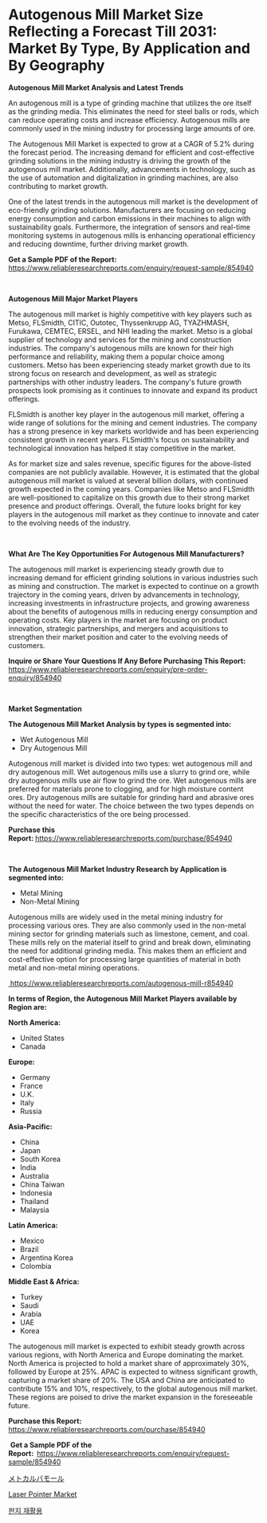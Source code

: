 <p><h1>Autogenous Mill Market Size Reflecting a Forecast Till 2031: Market By Type, By Application and By Geography</h1></p><p><strong>Autogenous Mill Market Analysis and Latest Trends</strong></p>
<p><p>An autogenous mill is a type of grinding machine that utilizes the ore itself as the grinding media. This eliminates the need for steel balls or rods, which can reduce operating costs and increase efficiency. Autogenous mills are commonly used in the mining industry for processing large amounts of ore.</p><p>The Autogenous Mill Market is expected to grow at a CAGR of 5.2% during the forecast period. The increasing demand for efficient and cost-effective grinding solutions in the mining industry is driving the growth of the autogenous mill market. Additionally, advancements in technology, such as the use of automation and digitalization in grinding machines, are also contributing to market growth.</p><p>One of the latest trends in the autogenous mill market is the development of eco-friendly grinding solutions. Manufacturers are focusing on reducing energy consumption and carbon emissions in their machines to align with sustainability goals. Furthermore, the integration of sensors and real-time monitoring systems in autogenous mills is enhancing operational efficiency and reducing downtime, further driving market growth.</p></p>
<p><strong>Get a Sample PDF of the Report:&nbsp;</strong> <a href="https://www.reliableresearchreports.com/enquiry/request-sample/854940">https://www.reliableresearchreports.com/enquiry/request-sample/854940</a></p>
<p>&nbsp;</p>
<p><strong>Autogenous Mill Major Market Players</strong></p>
<p><p>The autogenous mill market is highly competitive with key players such as Metso, FLSmidth, CITIC, Outotec, Thyssenkrupp AG, TYAZHMASH, Furukawa, CEMTEC, ERSEL, and NHI leading the market. Metso is a global supplier of technology and services for the mining and construction industries. The company's autogenous mills are known for their high performance and reliability, making them a popular choice among customers. Metso has been experiencing steady market growth due to its strong focus on research and development, as well as strategic partnerships with other industry leaders. The company's future growth prospects look promising as it continues to innovate and expand its product offerings.</p><p>FLSmidth is another key player in the autogenous mill market, offering a wide range of solutions for the mining and cement industries. The company has a strong presence in key markets worldwide and has been experiencing consistent growth in recent years. FLSmidth's focus on sustainability and technological innovation has helped it stay competitive in the market.</p><p>As for market size and sales revenue, specific figures for the above-listed companies are not publicly available. However, it is estimated that the global autogenous mill market is valued at several billion dollars, with continued growth expected in the coming years. Companies like Metso and FLSmidth are well-positioned to capitalize on this growth due to their strong market presence and product offerings. Overall, the future looks bright for key players in the autogenous mill market as they continue to innovate and cater to the evolving needs of the industry.</p></p>
<p>&nbsp;</p>
<p><strong>What Are The Key Opportunities For Autogenous Mill Manufacturers?</strong></p>
<p><p>The autogenous mill market is experiencing steady growth due to increasing demand for efficient grinding solutions in various industries such as mining and construction. The market is expected to continue on a growth trajectory in the coming years, driven by advancements in technology, increasing investments in infrastructure projects, and growing awareness about the benefits of autogenous mills in reducing energy consumption and operating costs. Key players in the market are focusing on product innovation, strategic partnerships, and mergers and acquisitions to strengthen their market position and cater to the evolving needs of customers.</p></p>
<p><strong>Inquire or Share Your Questions If Any Before Purchasing This Report:</strong> <a href="https://www.reliableresearchreports.com/enquiry/pre-order-enquiry/854940">https://www.reliableresearchreports.com/enquiry/pre-order-enquiry/854940</a></p>
<p>&nbsp;</p>
<p><strong>Market Segmentation</strong></p>
<p><strong>The Autogenous Mill Market Analysis by types is segmented into:</strong></p>
<p><ul><li>Wet Autogenous Mill</li><li>Dry Autogenous Mill</li></ul></p>
<p><p>Autogenous mill market is divided into two types: wet autogenous mill and dry autogenous mill. Wet autogenous mills use a slurry to grind ore, while dry autogenous mills use air flow to grind the ore. Wet autogenous mills are preferred for materials prone to clogging, and for high moisture content ores. Dry autogenous mills are suitable for grinding hard and abrasive ores without the need for water. The choice between the two types depends on the specific characteristics of the ore being processed.</p></p>
<p><strong>Purchase this Report:&nbsp;</strong><a href="https://www.reliableresearchreports.com/purchase/854940">https://www.reliableresearchreports.com/purchase/854940</a></p>
<p>&nbsp;</p>
<p><strong>The Autogenous Mill Market Industry Research by Application is segmented into:</strong></p>
<p><ul><li>Metal Mining</li><li>Non-Metal Mining</li></ul></p>
<p><p>Autogenous mills are widely used in the metal mining industry for processing various ores. They are also commonly used in the non-metal mining sector for grinding materials such as limestone, cement, and coal. These mills rely on the material itself to grind and break down, eliminating the need for additional grinding media. This makes them an efficient and cost-effective option for processing large quantities of material in both metal and non-metal mining operations.</p></p>
<p><a href="https://www.reliableresearchreports.com/autogenous-mill-r854940">&nbsp;https://www.reliableresearchreports.com/autogenous-mill-r854940</a></p>
<p><strong>In terms of Region, the Autogenous Mill Market Players available by Region are:</strong></p>
<p>
    <p> <strong> North America: </strong>
        <ul>
            <li>United States</li>
            <li>Canada</li>
        </ul>
        </p> 
    <p> <strong> Europe: </strong>
        <ul>
            <li>Germany</li>
            <li>France</li>
            <li>U.K.</li>
            <li>Italy</li>
            <li>Russia</li>
        </ul>
        </p> 
    <p> <strong> Asia-Pacific: </strong>
        <ul>
            <li>China</li>
            <li>Japan</li>
            <li>South Korea</li>
            <li>India</li>
            <li>Australia</li>
            <li>China Taiwan</li>
            <li>Indonesia</li>
            <li>Thailand</li>
            <li>Malaysia</li>
        </ul>
        </p> 
    <p> <strong> Latin America: </strong>
        <ul>
            <li>Mexico</li>
            <li>Brazil</li>
            <li>Argentina Korea</li>
            <li>Colombia</li>
        </ul>
        </p> 
    <p> <strong> Middle East & Africa: </strong>
        <ul>
            <li>Turkey</li>
            <li>Saudi</li>
            <li>Arabia</li>
            <li>UAE</li>
            <li>Korea</li>
        </ul>
    </p>
    </p>
<p><p>The autogenous mill market is expected to exhibit steady growth across various regions, with North America and Europe dominating the market. North America is projected to hold a market share of approximately 30%, followed by Europe at 25%. APAC is expected to witness significant growth, capturing a market share of 20%. The USA and China are anticipated to contribute 15% and 10%, respectively, to the global autogenous mill market. These regions are poised to drive the market expansion in the foreseeable future.</p></p>
<p><strong>Purchase this Report: </strong><a href="https://www.reliableresearchreports.com/purchase/854940">https://www.reliableresearchreports.com/purchase/854940</a></p>
<p>&nbsp;<strong>Get a Sample PDF of the Report:&nbsp;&nbsp;</strong><a href="https://www.reliableresearchreports.com/enquiry/request-sample/854940">https://www.reliableresearchreports.com/enquiry/request-sample/854940</a></p>
<p><strong></strong></p>
<p><p><a href="https://github.com/zekaoe592392/Market-Research-Report-List-1/blob/main/739632428599.md">メトカルバモール</a></p><p><a href="https://github.com/RickHolmes3/Market-Research-Report-List-4/blob/main/laser-pointer-market.md">Laser Pointer Market</a></p><p><a href="https://github.com/crfsywufhm81415/Market-Research-Report-List-1/blob/main/578619026140.md">판지 재활용</a></p></p>